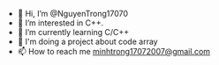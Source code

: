 - 👋 Hi, I’m @NguyenTrong17070
- 👀 I’m interested in C++.
- 🌱 I’m currently learning C/C++
- 💞️ I'm doing a project about code array
- 📫 How to reach me minhtrong17072007@gmail.com
